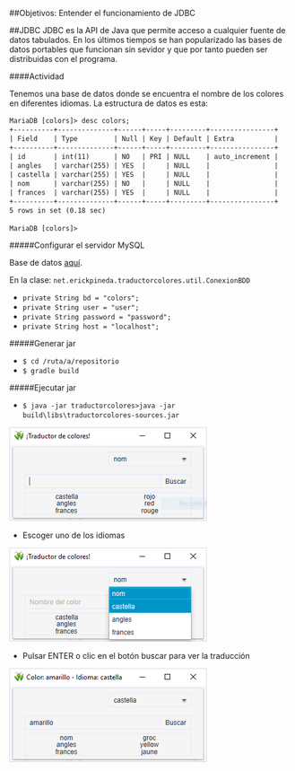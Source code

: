 ##Objetivos: Entender el funcionamiento de JDBC

##JDBC
JDBC es la API de Java que permite acceso a cualquier fuente de datos tabulados.
En los últimos tiempos se han popularizado las bases de datos portables que funcionan sin sevidor y que por tanto pueden ser distribuidas con el programa.

####Actividad

Tenemos una base de datos donde se encuentra el nombre de los colores en diferentes idiomas. La estructura de datos es esta:
```
MariaDB [colors]> desc colors;
+----------+--------------+------+-----+---------+----------------+
| Field    | Type         | Null | Key | Default | Extra          |
+----------+--------------+------+-----+---------+----------------+
| id       | int(11)      | NO   | PRI | NULL    | auto_increment |
| angles   | varchar(255) | YES  |     | NULL    |                |
| castella | varchar(255) | YES  |     | NULL    |                |
| nom      | varchar(255) | NO   |     | NULL    |                |
| frances  | varchar(255) | YES  |     | NULL    |                |
+----------+--------------+------+-----+---------+----------------+
5 rows in set (0.18 sec)

MariaDB [colors]>
```
#####Configurar el servidor MySQL

Base de datos [aquí](/traductorcolores/src/main/resources/colors.sql).

En la clase: <code>net.erickpineda.traductorcolores.util.ConexionBDD</code>
- <code>private String bd = "colors";</code>
- <code>private String user = "user";</code>
- <code>private String password = "password";</code>
- <code>private String host = "localhost";</code>

#####Generar jar

- <code>$ cd /ruta/a/repositorio</code>
- <code>$ gradle build</code>

#####Ejecutar jar

- <code>$ java -jar traductorcolores>java -jar build\libs\traductorcolores-sources.jar</code>

![Alt Ventana principal](/traductorcolores/src/main/resources/img/ventana-traductordecolores-01.PNG)

- Escoger uno de los idiomas

![Alt Selector de idioma](/traductorcolores/src/main/resources/img/ventana-traductordecolores-02.PNG)

- Pulsar ENTER o clic en el botón buscar para ver la traducción

![Alt Resultado](/traductorcolores/src/main/resources/img/ventana-traductordecolores-03.PNG)
